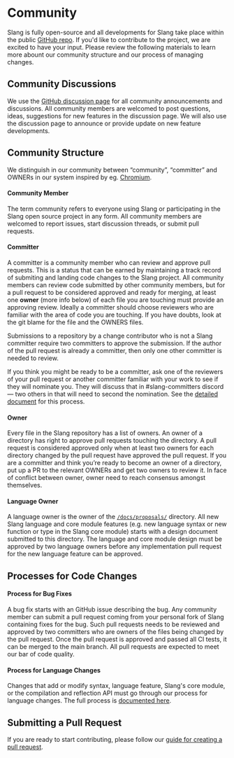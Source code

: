 # Community

Slang is fully open-source and all developments for Slang take place within the public [GitHub repo](https://github.com/shader-slang/slang).
If you'd like to contribute to the project, we are excited to have your input.
Please review the following materials to learn more abount our community structure and our process of managing changes.

## Community Discussions

We use the [GitHub discussion page](https://github.com/shader-slang/slang/discussions) for all community announcements and discussions. All community members are welcomed to post questions, ideas, suggestions for new features in the discussion page. We will also use the discussion page to announce or provide update on new feature developments.

## Community Structure

We distinguish in our community between “community”, “committer” and OWNERs in our system inspired by eg. [Chromium](https://chromium.googlesource.com/chromium/src/+/lkgr/docs/code_reviews.md#expectations-of-owners).

#### Community Member

The term community refers to everyone using Slang or participating in the Slang open source project in any form. All community members are welcomed to
report issues, start discussion threads, or submit pull requests.

#### Committer

A committer is a community member who can review and approve pull requests. This is a status that can be earned by maintaining a track record of submiting and landing code changes to the Slang project. All community members can review code submitted by other community members, but for a pull request to be considered approved and ready for merging, at least one **owner** (more info below) of each file you are touching must provide an approving review. Ideally a committer should choose reviewers who are familiar with the area of code you are touching. If you have doubts, look at the git blame for the file and the OWNERS files.

Submissions to a repository by a change contributor who is not a Slang committer require two committers to approve the submission. If the author of the pull request is already a committer, then only one other committer is needed to review.

If you think you might be ready to be a committer, ask one of the reviewers of your pull request or another committer familiar with your work to see if they will nominate you. They will discuss that in #slang-committers discord — two others in that will need to second the nomination. See the [detailed document](/community/become-a-committer) for this process.

#### Owner

Every file in the Slang repository has a list of owners. An owner of a directory has right to approve pull requests touching the directory. A pull request is considered approved only when at least two owners for each directory changed by the pull request have approved the pull request. If you are a committer and think you’re ready to become an owner of a directory, put up a PR to the relevant OWNERs and get two owners to review it. In face of conflict between owner, owner need to reach consensus amongst themselves.

#### Language Owner

A language owner is the owner of the [`/docs/proposals/`](https://github.com/shader-slang/slang/tree/master/docs/proposals) directory. All new Slang language and core module features (e.g. new language syntax or new function or type in the Slang core module) starts with a design document submitted to this directory. The language and core module design must be approved by two language owners before any implementation pull request for the new language feature can be approved.

## Processes for Code Changes

#### Process for Bug Fixes
A bug fix starts with an GitHub issue describing the bug. Any community member can submit a pull request coming from your personal fork of Slang containing fixes for the bug. Such pull requests needs to be reviewed and approved by two committers who are owners of the files being changed by the pull request. Once the pull request is approved and passed all CI tests, it can be merged to the main branch. All pull requests are expected to meet
our bar of code quality.

#### Process for Language Changes

Changes that add or modify syntax, language feature, Slang's core module, or the compilation and reflection API must go through our process for language changes. The full process is [documented here](/community/language-change-process).

## Submitting a Pull Request

If you are ready to start contributing, please follow our [guide for creating a pull request](https://github.com/shader-slang/slang/blob/master/CONTRIBUTION.md).
